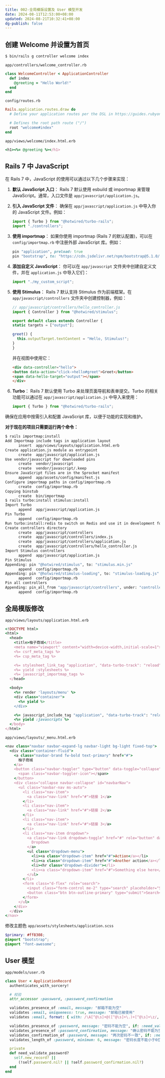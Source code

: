 ```yaml
---
title: 002-全局模版设置及 User 模型开发
date: 2024-08-11T12:53:00+08:00
updated: 2024-08-21T10:32:41+08:00
dg-publish: false
---
```


## 创建 Welcome 并设置为首页

```sh
$ bin/rails g controller welcome index
```

`app/controllers/welcome_controller.rb`

```rb
class WelcomeController < ApplicationController
  def index
    @greeting = "Hello World!"
  end
end
```

`config/routes.rb`

```rb
Rails.application.routes.draw do
  # Define your application routes per the DSL in https://guides.rubyonrails.org/routing.html

  # Defines the root path route ("/")
  root "welcome#index"
end
```

`app/views/welcome/index.html.erb`

```rb
<h1><%= @greeting %></h1>
```

## Rails 7 中 JavaScript

在 Rails 7 中，JavaScript 的使用可以通过以下几个步骤来实现：

1. **默认 JavaScript 入口**：
	 Rails 7 默认使用 esbuild 或 importmap 来管理 JavaScript。通常，入口文件是 `app/javascript/application.js`。

2. **引入 JavaScript 文件**：
	 确保在 `app/javascript/application.js` 中导入你的 JavaScript 文件。例如：

	 ```javascript
   import { Turbo } from "@hotwired/turbo-rails";
   import "./controllers";
   ```

3. **使用 importmap**：
	 如果你使用 importmap (Rails 7 的默认配置)，可以在 `config/importmap.rb` 中注册外部 JavaScript 库。例如：

	 ```ruby
   pin "application", preload: true
   pin "bootstrap", to: "https://cdn.jsdelivr.net/npm/bootstrap@5.1.0/dist/js/bootstrap.bundle.min.js"
   ```

4. **添加自定义 JavaScript**：
	 你可以在 `app/javascript` 文件夹中创建自定义文件，并在 `application.js` 中导入它们：

	 ```javascript
   import "./my_custom_script";
   ```

5. **使用 Stimulus**：
	 Rails 7 默认支持 Stimulus 作为前端框架。在 `app/javascript/controllers` 文件夹中创建控制器，例如：

	 ```javascript
   // app/javascript/controllers/hello_controller.js
   import { Controller } from "@hotwired/stimulus";

   export default class extends Controller {
     static targets = ["output"];

     greet() {
       this.outputTarget.textContent = "Hello, Stimulus!";
     }
   }
   ```

	 并在视图中使用它：

	 ```html
   <div data-controller="hello">
     <button data-action="click->hello#greet">Greet</button>
     <span data-hello-target="output"></span>
   </div>
   ```

6. **Turbo**：
	 Rails 7 默认使用 Turbo 来处理页面导航和表单提交。Turbo 的相关功能可以通过在 `app/javascript/application.js` 中导入来使用：

	 ```javascript
   import { Turbo } from "@hotwired/turbo-rails";
   ```

确保在应用中按需引入和配置 JavaScript 库，以便于功能的实现和维护。

**对于现在的项目只需要运行两个命令：**

```sh
$ rails importmap:install
Add Importmap include tags in application layout
      insert  app/views/layouts/application.html.erb
Create application.js module as entrypoint
      create  app/javascript/application.js
Use vendor/javascript for downloaded pins
      create  vendor/javascript
      create  vendor/javascript/.keep
Ensure JavaScript files are in the Sprocket manifest
      append  app/assets/config/manifest.js
Configure importmap paths in config/importmap.rb
      create  config/importmap.rb
Copying binstub
      create  bin/importmap
$ rails turbo:install stimulus:install
Import Turbo
      append  app/javascript/application.js
Pin Turbo
      append  config/importmap.rb
Run turbo:install:redis to switch on Redis and use it in development for turbo streams
Create controllers directory
      create  app/javascript/controllers
      create  app/javascript/controllers/index.js
      create  app/javascript/controllers/application.js
      create  app/javascript/controllers/hello_controller.js
Import Stimulus controllers
      append  app/javascript/application.js
Pin Stimulus
Appending: pin "@hotwired/stimulus", to: "stimulus.min.js"
      append  config/importmap.rb
Appending: pin "@hotwired/stimulus-loading", to: "stimulus-loading.js"
      append  config/importmap.rb
Pin all controllers
Appending: pin_all_from "app/javascript/controllers", under: "controllers"
      append  config/importmap.rb
```

## 全局模版修改

`app/views/layouts/application.html.erb`

```rb
<!DOCTYPE html>
<html>
  <head>
    <title>柚子商城</title>
    <meta name="viewport" content="width=device-width,initial-scale=1">
    <%= csrf_meta_tags %>
    <%= csp_meta_tag %>

    <%= stylesheet_link_tag "application", "data-turbo-track": "reload" %>
    <%= yield :stylesheets %>
    <%= javascript_importmap_tags %>
  </head>

  <body>
    <%= render 'layouts/menu' %>
    <div class="container">
      <%= yield %>
    </div>

    <%= javascript_include_tag "application", "data-turbo-track": "reload", defer: true %>
    <%= yield :javascripts %>
  </body>
</html>

```

`app/views/layouts/_menu.html.erb`

```rb
<nav class="navbar navbar-expand-lg navbar-light bg-light fixed-top">
  <div class="container-fluid">
    <a class="navbar-brand fw-bold text-primary" href="#">
      柚子商城
    </a>
    <button class="navbar-toggler" type="button" data-toggle="collapse" data-target="#navbarNav" aria-controls="navbarNav" aria-expanded="false" aria-label="Toggle navigation">
      <span class="navbar-toggler-icon"></span>
    </button>
    <div class="collapse navbar-collapse" id="navbarNav">
      <ul class="navbar-nav ms-auto">
        <li class="nav-item">
          <a class="nav-link" href="#">链接 1</a>
        </li>
        <li class="nav-item">
          <a class="nav-link" href="#">链接 2</a>
        </li>
        <li class="nav-item">
          <a class="nav-link" href="#">链接 3</a>
        </li>
        <li class="nav-item dropdown">
          <a class="nav-link dropdown-toggle" href="#" role="button" data-bs-toggle="dropdown" aria-expanded="false">
            Dropdown
          </a>
          <ul class="dropdown-menu">
            <li><a class="dropdown-item" href="#">Action</a></li>
            <li><a class="dropdown-item" href="#">Another action</a></li>
            <li><hr class="dropdown-divider"></li>
            <li><a class="dropdown-item" href="#">Something else here</a></li>
          </ul>
        </li>
        <form class="d-flex" role="search">
          <input class="form-control me-2" type="search" placeholder="Search" aria-label="Search">
          <button class="btn btn-outline-primary" type="submit">Search</button>
        </form>
      </ul>
    </div>
  </div>
</nav>
```

修改主题色 `app/assets/stylesheets/application.scss`

```scss
$primary: #ff8308;
@import "bootstrap";
@import "font-awesome";
```

## User 模型

`app/models/user.rb`

```rb
class User < ApplicationRecord
  authenticates_with_sorcery!

  # 校验
  attr_accessor :password, :password_confirmation

  validates_presence_of :email, message: "邮箱不能为空"
  validates :email, uniqueness: true, message: "邮箱已被使用"
  validates :email, format: { with: /\A[^@\s]+@([^@\s]+\.)+[^@\s]+\z/, message: "邮箱格式不正确" }

  validates_presence_of :password, message: "密码不能为空", if: :need_validate_password?
  validates_presence_of :password_confirmation, message: "确认密码不能为空", if: :need_validate_password?
  validates_confirmation_of :password, message: "两次密码不一致", if: :need_validate_password?
  validates_length_of :password, minimum: 6, message: "密码长度不能小于6位", if: :need_validate_password?

  private
  def need_validate_password?
    self.new_record? ||
      (!self.password.nil? || !self.password_confirmation.nil?)
  end
end
```
